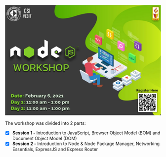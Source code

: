 <img src="poster.png" />

The workshop was divided into 2 parts:
- [x] **Session 1 -** Introduction to JavaScript, Browser Object Model (BOM) and Document Object Model (DOM)
- [x] **Session 2 -** Introduction to Node &amp; Node Package Manager, Networking Essentials, ExpressJS and Express Router
